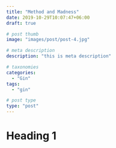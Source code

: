 ```yaml
---
title: "Method and Madness"
date: 2019-10-29T10:07:47+06:00
draft: true

# post thumb
image: "images/post/post-4.jpg"

# meta description
description: "this is meta description"

# taxonomies
categories: 
  - "Gin"
tags:
  - "gin"

# post type
type: "post"
---
```


# Heading 1
